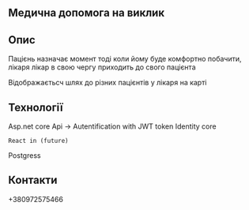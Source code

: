     
    
## Медична допомога на виклик

## Опис

Пацієнь назначає момент тоді
коли йому буде комфортно
побачити, лікаря лікар в свою 
чергу приходить до свого пацієнта

Відображаєтьсч шлях до різних пацієнтів 
у лікаря на карті

## Технології

Asp.net core Api -> 
    Autentification with JWT token
    Identity core

    React in (future) 
Postgress


## Контакти

+380972575466

